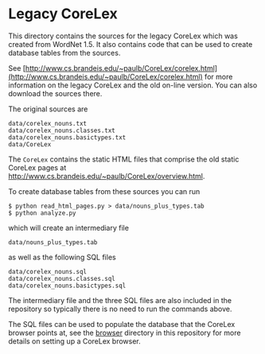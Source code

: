 # Legacy CoreLex

This directory contains the sources for the legacy CoreLex which was created from WordNet 1.5. It also contains code that can be used to create database tables from the sources.

See [http://www.cs.brandeis.edu/~paulb/CoreLex/corelex.html](http://www.cs.brandeis.edu/~paulb/CoreLex/corelex.html) for more information on the legacy CoreLex and the old on-line version. You can also download the sources there.

The original sources are

```
data/corelex_nouns.txt
data/corelex_nouns.classes.txt
data/corelex_nouns.basictypes.txt
data/CoreLex
```

The `CoreLex` contains the static HTML files that comprise the old static CoreLex pages at http://www.cs.brandeis.edu/~paulb/CoreLex/overview.html.

To create database tables from these sources you can run

```
$ python read_html_pages.py > data/nouns_plus_types.tab
$ python analyze.py
```

which will create an intermediary file

```
data/nouns_plus_types.tab
```

as well as the following SQL files

```
data/corelex_nouns.sql
data/corelex_nouns.classes.sql
data/corelex_nouns.basictypes.sql
```

The intermediary file and the three SQL files are also included in the repository so typically there is no need to run the commands above.

The SQL files can be used to populate the database that the CoreLex browser points at, see the [browser](../browser/README.md) directory in this repository for more details on setting up a CoreLex browser.
